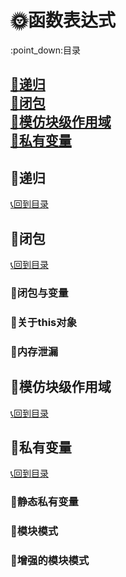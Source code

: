 # :sun_with_face:函数表达式
<p id="title">:point_down:目录</p>

<a href="#">:mag_right:递归</a><br>
<a href="#">:mag_right:闭包</a><br>
<a href="#">:mag_right:模仿块级作用域</a><br>
<a href="#">:mag_right:私有变量</a><br>
---
<p id="a1"></p>

## :ledger:递归
<a href="#title">:telephone_receiver:回到目录</a>

<p id="a2"></p>

## :ledger:闭包
<a href="#title">:telephone_receiver:回到目录</a>
### :closed_umbrella:闭包与变量
### :closed_umbrella:关于this对象
### :closed_umbrella:内存泄漏
<p id="a3"></p>

## :ledger:模仿块级作用域
<a href="#title">:telephone_receiver:回到目录</a>
<p id="a4"></p>

## :ledger:私有变量
<a href="#title">:telephone_receiver:回到目录</a>
### :closed_umbrella:静态私有变量
### :closed_umbrella:模块模式
### :closed_umbrella:增强的模块模式
